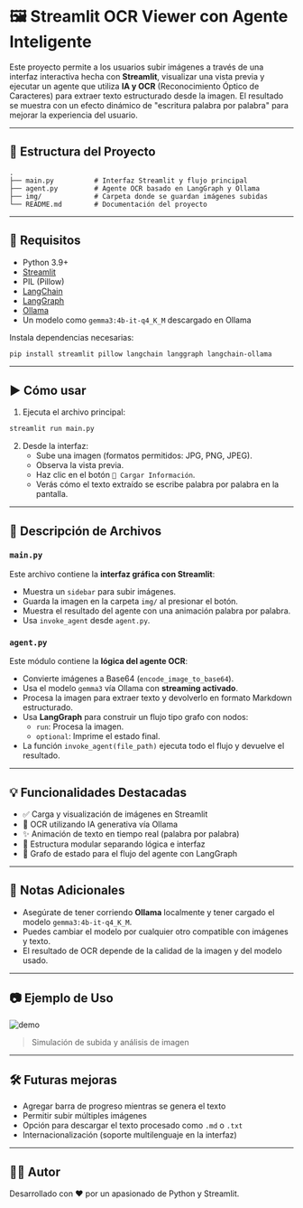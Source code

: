 
# 🖼️ Streamlit OCR Viewer con Agente Inteligente

Este proyecto permite a los usuarios subir imágenes a través de una interfaz interactiva hecha con **Streamlit**, visualizar una vista previa y ejecutar un agente que utiliza **IA y OCR** (Reconocimiento Óptico de Caracteres) para extraer texto estructurado desde la imagen. El resultado se muestra con un efecto dinámico de "escritura palabra por palabra" para mejorar la experiencia del usuario.

---

## 📁 Estructura del Proyecto

```
.
├── main.py          # Interfaz Streamlit y flujo principal
├── agent.py         # Agente OCR basado en LangGraph y Ollama
├── img/             # Carpeta donde se guardan imágenes subidas
└── README.md        # Documentación del proyecto
```

---

## 🚀 Requisitos

- Python 3.9+
- [Streamlit](https://streamlit.io)
- PIL (Pillow)
- [LangChain](https://python.langchain.com)
- [LangGraph](https://github.com/langchain-ai/langgraph)
- [Ollama](https://ollama.com)
- Un modelo como `gemma3:4b-it-q4_K_M` descargado en Ollama

Instala dependencias necesarias:

```bash
pip install streamlit pillow langchain langgraph langchain-ollama
```

---

## ▶️ Cómo usar

1. Ejecuta el archivo principal:

```bash
streamlit run main.py
```

2. Desde la interfaz:
   - Sube una imagen (formatos permitidos: JPG, PNG, JPEG).
   - Observa la vista previa.
   - Haz clic en el botón `💾 Cargar Información`.
   - Verás cómo el texto extraído se escribe palabra por palabra en la pantalla.

---

## 📄 Descripción de Archivos

### `main.py`

Este archivo contiene la **interfaz gráfica con Streamlit**:

- Muestra un `sidebar` para subir imágenes.
- Guarda la imagen en la carpeta `img/` al presionar el botón.
- Muestra el resultado del agente con una animación palabra por palabra.
- Usa `invoke_agent` desde `agent.py`.

### `agent.py`

Este módulo contiene la **lógica del agente OCR**:

- Convierte imágenes a Base64 (`encode_image_to_base64`).
- Usa el modelo `gemma3` vía Ollama con **streaming activado**.
- Procesa la imagen para extraer texto y devolverlo en formato Markdown estructurado.
- Usa **LangGraph** para construir un flujo tipo grafo con nodos:
  - `run`: Procesa la imagen.
  - `optional`: Imprime el estado final.
- La función `invoke_agent(file_path)` ejecuta todo el flujo y devuelve el resultado.

---

## 💡 Funcionalidades Destacadas

- ✅ Carga y visualización de imágenes en Streamlit
- 🧠 OCR utilizando IA generativa vía Ollama
- ✨ Animación de texto en tiempo real (palabra por palabra)
- 🧱 Estructura modular separando lógica e interfaz
- 🧬 Grafo de estado para el flujo del agente con LangGraph

---

## 📌 Notas Adicionales

- Asegúrate de tener corriendo **Ollama** localmente y tener cargado el modelo `gemma3:4b-it-q4_K_M`.
- Puedes cambiar el modelo por cualquier otro compatible con imágenes y texto.
- El resultado de OCR depende de la calidad de la imagen y del modelo usado.

---

## 📷 Ejemplo de Uso

![demo](https://i.imgur.com/your_demo_image.gif)  
> Simulación de subida y análisis de imagen

---

## 🛠️ Futuras mejoras

- Agregar barra de progreso mientras se genera el texto
- Permitir subir múltiples imágenes
- Opción para descargar el texto procesado como `.md` o `.txt`
- Internacionalización (soporte multilenguaje en la interfaz)

---

## 🧑‍💻 Autor

Desarrollado con ❤️ por un apasionado de Python y Streamlit.
